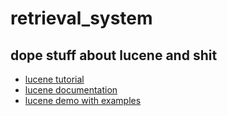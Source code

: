 # retrieval_system

## dope stuff about lucene and shit ##

* [lucene tutorial](http://www.lucenetutorial.com/your-first-project.html)
* [lucene documentation](http://lucene.apache.org/core/6_3_0/index.html)
* [lucene demo with examples](http://lucene.apache.org/core/6_3_0/demo/overview-summary.html)
